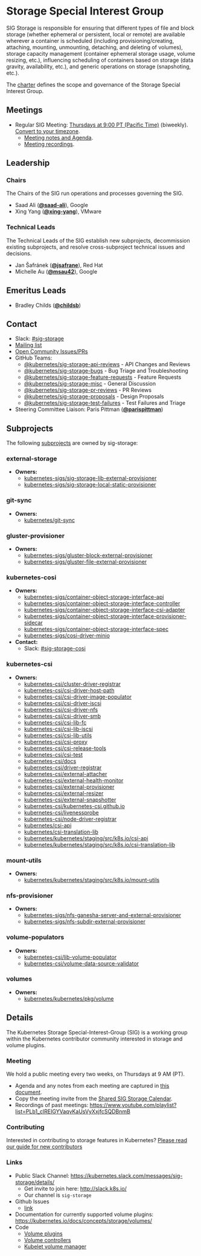 <!---
This is an autogenerated file!

Please do not edit this file directly, but instead make changes to the
sigs.yaml file in the project root.

To understand how this file is generated, see https://git.k8s.io/community/generator/README.md
--->
# Storage Special Interest Group

SIG Storage is responsible for ensuring that different types of file and block storage (whether ephemeral or persistent, local or remote) are available wherever a container is scheduled (including provisioning/creating, attaching, mounting, unmounting, detaching, and deleting of volumes), storage capacity management (container ephemeral storage usage, volume resizing, etc.), influencing scheduling of containers based on storage (data gravity, availability, etc.), and generic operations on storage (snapshoting, etc.).

The [charter](charter.md) defines the scope and governance of the Storage Special Interest Group.

## Meetings
* Regular SIG Meeting: [Thursdays at 9:00 PT (Pacific Time)](https://zoom.us/j/614261834) (biweekly). [Convert to your timezone](http://www.thetimezoneconverter.com/?t=9:00&tz=PT%20%28Pacific%20Time%29).
  * [Meeting notes and Agenda](https://docs.google.com/document/d/1-8KEG8AjAgKznS9NFm3qWqkGyCHmvU6HVl0sk5hwoAE/edit?usp=sharing).
  * [Meeting recordings](https://www.youtube.com/watch?v=Eh7Qa7KOL8o&list=PL69nYSiGNLP02-BMqJdfFgGxYQ4Nb-2Qq).

## Leadership

### Chairs
The Chairs of the SIG run operations and processes governing the SIG.

* Saad Ali (**[@saad-ali](https://github.com/saad-ali)**), Google
* Xing Yang (**[@xing-yang](https://github.com/xing-yang)**), VMware

### Technical Leads
The Technical Leads of the SIG establish new subprojects, decommission existing
subprojects, and resolve cross-subproject technical issues and decisions.

* Jan Šafránek (**[@jsafrane](https://github.com/jsafrane)**), Red Hat
* Michelle Au (**[@msau42](https://github.com/msau42)**), Google

## Emeritus Leads

* Bradley Childs (**[@childsb](https://github.com/childsb)**)

## Contact
- Slack: [#sig-storage](https://kubernetes.slack.com/messages/sig-storage)
- [Mailing list](https://groups.google.com/forum/#!forum/kubernetes-sig-storage)
- [Open Community Issues/PRs](https://github.com/kubernetes/community/labels/sig%2Fstorage)
- GitHub Teams:
    - [@kubernetes/sig-storage-api-reviews](https://github.com/orgs/kubernetes/teams/sig-storage-api-reviews) - API Changes and Reviews
    - [@kubernetes/sig-storage-bugs](https://github.com/orgs/kubernetes/teams/sig-storage-bugs) - Bug Triage and Troubleshooting
    - [@kubernetes/sig-storage-feature-requests](https://github.com/orgs/kubernetes/teams/sig-storage-feature-requests) - Feature Requests
    - [@kubernetes/sig-storage-misc](https://github.com/orgs/kubernetes/teams/sig-storage-misc) - General Discussion
    - [@kubernetes/sig-storage-pr-reviews](https://github.com/orgs/kubernetes/teams/sig-storage-pr-reviews) - PR Reviews
    - [@kubernetes/sig-storage-proposals](https://github.com/orgs/kubernetes/teams/sig-storage-proposals) - Design Proposals
    - [@kubernetes/sig-storage-test-failures](https://github.com/orgs/kubernetes/teams/sig-storage-test-failures) - Test Failures and Triage
- Steering Committee Liaison: Paris Pittman (**[@parispittman](https://github.com/parispittman)**)

## Subprojects

The following [subprojects][subproject-definition] are owned by sig-storage:
### external-storage
- **Owners:**
  - [kubernetes-sigs/sig-storage-lib-external-provisioner](https://github.com/kubernetes-sigs/sig-storage-lib-external-provisioner/blob/master/OWNERS)
  - [kubernetes-sigs/sig-storage-local-static-provisioner](https://github.com/kubernetes-sigs/sig-storage-local-static-provisioner/blob/master/OWNERS)
### git-sync
- **Owners:**
  - [kubernetes/git-sync](https://github.com/kubernetes/git-sync/blob/master/OWNERS)
### gluster-provisioner
- **Owners:**
  - [kubernetes-sigs/gluster-block-external-provisioner](https://github.com/kubernetes-sigs/gluster-block-external-provisioner/blob/master/OWNERS)
  - [kubernetes-sigs/gluster-file-external-provisioner](https://github.com/kubernetes-sigs/gluster-file-external-provisioner/blob/master/OWNERS)
### kubernetes-cosi
- **Owners:**
  - [kubernetes-sigs/container-object-storage-interface-api](https://github.com/kubernetes-sigs/container-object-storage-interface-api/blob/master/OWNERS)
  - [kubernetes-sigs/container-object-storage-interface-controller](https://github.com/kubernetes-sigs/container-object-storage-interface-controller/blob/master/OWNERS)
  - [kubernetes-sigs/container-object-storage-interface-csi-adapter](https://github.com/kubernetes-sigs/container-object-storage-interface-csi-adapter/blob/master/OWNERS)
  - [kubernetes-sigs/container-object-storage-interface-provisioner-sidecar](https://github.com/kubernetes-sigs/container-object-storage-interface-provisioner-sidecar/blob/master/OWNERS)
  - [kubernetes-sigs/container-object-storage-interface-spec](https://github.com/kubernetes-sigs/container-object-storage-interface-spec/blob/master/OWNERS)
  - [kubernetes-sigs/cosi-driver-minio](https://github.com/kubernetes-sigs/cosi-driver-minio/blob/master/OWNERS)
- **Contact:**
  - Slack: [#sig-storage-cosi](https://kubernetes.slack.com/messages/sig-storage-cosi)
### kubernetes-csi
- **Owners:**
  - [kubernetes-csi/cluster-driver-registrar](https://github.com/kubernetes-csi/cluster-driver-registrar/blob/master/OWNERS)
  - [kubernetes-csi/csi-driver-host-path](https://github.com/kubernetes-csi/csi-driver-host-path/blob/master/OWNERS)
  - [kubernetes-csi/csi-driver-image-populator](https://github.com/kubernetes-csi/csi-driver-image-populator/blob/master/OWNERS)
  - [kubernetes-csi/csi-driver-iscsi](https://github.com/kubernetes-csi/csi-driver-iscsi/blob/master/OWNERS)
  - [kubernetes-csi/csi-driver-nfs](https://github.com/kubernetes-csi/csi-driver-nfs/blob/master/OWNERS)
  - [kubernetes-csi/csi-driver-smb](https://github.com/kubernetes-csi/csi-driver-smb/blob/master/OWNERS)
  - [kubernetes-csi/csi-lib-fc](https://github.com/kubernetes-csi/csi-lib-fc/blob/master/OWNERS)
  - [kubernetes-csi/csi-lib-iscsi](https://github.com/kubernetes-csi/csi-lib-iscsi/blob/master/OWNERS)
  - [kubernetes-csi/csi-lib-utils](https://github.com/kubernetes-csi/csi-lib-utils/blob/master/OWNERS)
  - [kubernetes-csi/csi-proxy](https://github.com/kubernetes-csi/csi-proxy/blob/master/OWNERS)
  - [kubernetes-csi/csi-release-tools](https://github.com/kubernetes-csi/csi-release-tools/blob/master/OWNERS)
  - [kubernetes-csi/csi-test](https://github.com/kubernetes-csi/csi-test/blob/master/OWNERS)
  - [kubernetes-csi/docs](https://github.com/kubernetes-csi/docs/blob/master/OWNERS)
  - [kubernetes-csi/driver-registrar](https://github.com/kubernetes-csi/driver-registrar/blob/master/OWNERS)
  - [kubernetes-csi/external-attacher](https://github.com/kubernetes-csi/external-attacher/blob/master/OWNERS)
  - [kubernetes-csi/external-health-monitor](https://github.com/kubernetes-csi/external-health-monitor/blob/master/OWNERS)
  - [kubernetes-csi/external-provisioner](https://github.com/kubernetes-csi/external-provisioner/blob/master/OWNERS)
  - [kubernetes-csi/external-resizer](https://github.com/kubernetes-csi/external-resizer/blob/master/OWNERS)
  - [kubernetes-csi/external-snapshotter](https://github.com/kubernetes-csi/external-snapshotter/blob/master/OWNERS)
  - [kubernetes-csi/kubernetes-csi.github.io](https://github.com/kubernetes-csi/kubernetes-csi.github.io/blob/master/OWNERS)
  - [kubernetes-csi/livenessprobe](https://github.com/kubernetes-csi/livenessprobe/blob/master/OWNERS)
  - [kubernetes-csi/node-driver-registrar](https://github.com/kubernetes-csi/node-driver-registrar/blob/master/OWNERS)
  - [kubernetes/csi-api](https://github.com/kubernetes/csi-api/blob/master/OWNERS)
  - [kubernetes/csi-translation-lib](https://github.com/kubernetes/csi-translation-lib/blob/master/OWNERS)
  - [kubernetes/kubernetes/staging/src/k8s.io/csi-api](https://github.com/kubernetes/kubernetes/blob/master/staging/src/k8s.io/csi-api/OWNERS)
  - [kubernetes/kubernetes/staging/src/k8s.io/csi-translation-lib](https://github.com/kubernetes/kubernetes/blob/master/staging/src/k8s.io/csi-translation-lib/OWNERS)
### mount-utils
- **Owners:**
  - [kubernetes/kubernetes/staging/src/k8s.io/mount-utils](https://github.com/kubernetes/kubernetes/blob/master/staging/src/k8s.io/mount-utils/OWNERS)
### nfs-provisioner
- **Owners:**
  - [kubernetes-sigs/nfs-ganesha-server-and-external-provisioner](https://github.com/kubernetes-sigs/nfs-ganesha-server-and-external-provisioner/blob/master/OWNERS)
  - [kubernetes-sigs/nfs-subdir-external-provisioner](https://github.com/kubernetes-sigs/nfs-subdir-external-provisioner/blob/master/OWNERS)
### volume-populators
- **Owners:**
  - [kubernetes-csi/lib-volume-populator](https://github.com/kubernetes-csi/lib-volume-populator/blob/master/OWNERS)
  - [kubernetes-csi/volume-data-source-validator](https://github.com/kubernetes-csi/volume-data-source-validator/blob/master/OWNERS)
### volumes
- **Owners:**
  - [kubernetes/kubernetes/pkg/volume](https://github.com/kubernetes/kubernetes/blob/master/pkg/volume/OWNERS)

[subproject-definition]: https://github.com/kubernetes/community/blob/master/governance.md#subprojects
<!-- BEGIN CUSTOM CONTENT -->

## Details
The Kubernetes Storage Special-Interest-Group (SIG) is a working group within the Kubernetes contributor community interested in storage and volume plugins.

### Meeting
We hold a public meeting every two weeks, on Thursdays at 9 AM (PT).
* Agenda and any notes from each meeting are captured in [this document](https://docs.google.com/document/d/1-8KEG8AjAgKznS9NFm3qWqkGyCHmvU6HVl0sk5hwoAE/edit?usp=sharing).
* Copy the meeting invite from the [Shared SIG Storage Calendar](https://calendar.google.com/calendar/embed?src=vvvo48r6cprccii1lsava6p2uc%40group.calendar.google.com).
* Recordings of past meetings: https://www.youtube.com/playlist?list=PLb1_clREIGYVaqvKaUsVyXxjfcSQDBnmB

### Contributing
Interested in contributing to storage features in Kubernetes? [Please read our guide for new contributors](/sig-storage/CONTRIBUTING.md)

### Links
* Public Slack Channel: https://kubernetes.slack.com/messages/sig-storage/details/
  * Get invite to join here: http://slack.k8s.io/
  * Our channel is `sig-storage`
* Github Issues
  * [link](https://github.com/kubernetes/kubernetes/issues?q=is%3Aopen+is%3Aissue+label%3Asig%2Fstorage)
* Documentation for currently supported volume plugins: https://kubernetes.io/docs/concepts/storage/volumes/
* Code
  * [Volume plugins](https://github.com/kubernetes/kubernetes/tree/master/pkg/volume)
  * [Volume controllers](https://github.com/kubernetes/kubernetes/tree/master/pkg/controller/volume/)
  * [Kubelet volume manager](https://github.com/kubernetes/kubernetes/blob/master/pkg/kubelet/volumemanager/)

<!-- END CUSTOM CONTENT -->
